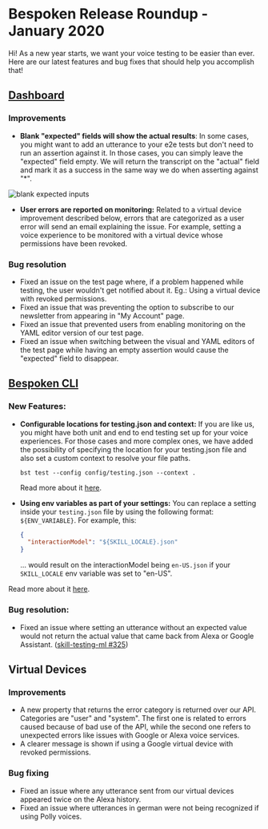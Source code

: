 # Bespoken Release Roundup - January 2020
Hi! As a new year starts, we want your voice testing to be easier than ever. Here are our latest features and bug fixes that should help you accomplish that!


## [Dashboard](https://apps.bespoken.io)
### Improvements

- **Blank "expected" fields will show the actual results**: In some cases, you might want to add an utterance to your e2e tests but don't need to run an assertion against it. In those cases, you can simply leave the "expected" field empty. We will return the transcript on the "actual" field and mark it as a success in the same way we do when asserting against "*".  

![blank expected inputs](./images/202001_01.gif)

- **User errors are reported on monitoring:** Related to a virtual device improvement described below, errors that are categorized as a user error will send an email explaining the issue. For example, setting a voice experience to be monitored with a virtual device whose permissions have been revoked.

### Bug resolution
- Fixed an issue on the test page where, if a problem happened while testing, the user wouldn't get notified about it. Eg.: Using a virtual device with revoked permissions.
- Fixed an issue that was preventing the option to subscribe to our newsletter from appearing in "My Account" page.
- Fixed an issue that prevented users from enabling monitoring on the YAML editor version of our test page.
- Fixed an issue when switching between the visual and YAML editors of the test page while having an empty assertion would cause the "expected" field to disappear.

## [Bespoken CLI]([https://www.npmjs.com/package/bespoken-tools](https://www.npmjs.com/package/bespoken-tools))
### New Features:
- **Configurable locations for testing.json and context:** If you are like us, you might have both unit and end to end testing set up for your voice experiences. For those cases and more complex ones, we have added the possibility of specifying the location for your testing.json file and also set a custom context to resolve your file paths. 

  `bst test --config config/testing.json --context .`

  Read more about it [here](https://read.bespoken.io/unit-testing/guide/#custom-configuration-path-and-context).

- **Using env variables as part of your settings:** You can replace a setting inside your `testing.json` file by using the following format: `${ENV_VARIABLE}`. For example, this:

  ```json
  {
    "interactionModel": "${SKILL_LOCALE}.json"
  }
  ```
  ... would result on the interactionModel being `en-US.json` if your `SKILL_LOCALE` env variable was set to "en-US".
  
Read more about it [here](https://read.bespoken.io/end-to-end/guide/#overwriting-configuration-parameters).

### Bug resolution:
- Fixed an issue where setting an utterance without an expected value would not return the actual value that came back from Alexa or Google Assistant. ([skill-testing-ml #325](https://github.com/bespoken/skill-testing-ml/issues/325))

## Virtual Devices
### Improvements
- A new property that returns the error category is returned over our API. Categories are "user" and "system". The first one is related to errors caused because of bad use of the API, while the second one refers to unexpected errors like issues with Google or Alexa voice services.
- A clearer message is shown if using a Google virtual device with revoked permissions. 
### Bug fixing
- Fixed an issue where any utterance sent from our virtual devices appeared twice on the Alexa history.
- Fixed an issue where utterances in german were not being recognized if using Polly voices.
